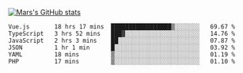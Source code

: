 [![Mars's GitHub stats](https://github-readme-stats.vercel.app/api?username=unbrain)](https://github.com/unbrain/github-readme-stats)

<!--START_SECTION:waka-->

```text
Vue.js       18 hrs 17 mins  █████████████████▒░░░░░░░   69.67 %
TypeScript   3 hrs 52 mins   ███▓░░░░░░░░░░░░░░░░░░░░░   14.76 %
JavaScript   2 hrs 3 mins    ██░░░░░░░░░░░░░░░░░░░░░░░   07.87 %
JSON         1 hr 1 min      █░░░░░░░░░░░░░░░░░░░░░░░░   03.92 %
YAML         18 mins         ▒░░░░░░░░░░░░░░░░░░░░░░░░   01.19 %
PHP          17 mins         ▒░░░░░░░░░░░░░░░░░░░░░░░░   01.10 %
```

<!--END_SECTION:waka-->
